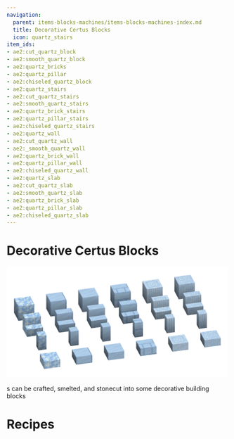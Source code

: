 ```yaml
---
navigation:
  parent: items-blocks-machines/items-blocks-machines-index.md
  title: Decorative Certus Blocks
  icon: quartz_stairs
item_ids:
- ae2:cut_quartz_block
- ae2:smooth_quartz_block
- ae2:quartz_bricks
- ae2:quartz_pillar
- ae2:chiseled_quartz_block
- ae2:quartz_stairs
- ae2:cut_quartz_stairs
- ae2:smooth_quartz_stairs
- ae2:quartz_brick_stairs
- ae2:quartz_pillar_stairs
- ae2:chiseled_quartz_stairs
- ae2:quartz_wall
- ae2:cut_quartz_wall
- ae2:_smooth_quartz_wall
- ae2:quartz_brick_wall
- ae2:quartz_pillar_wall
- ae2:chiseled_quartz_wall
- ae2:quartz_slab
- ae2:cut_quartz_slab
- ae2:smooth_quartz_slab
- ae2:quartz_brick_slab
- ae2:quartz_pillar_slab
- ae2:chiseled_quartz_slab
---
```

# Decorative Certus Blocks

![Decorative certus blocks](../assets/assemblies/decorative_certus.png)

<ItemLink id="quartz_block" />s can be crafted, smelted, and stonecut into some decorative building blocks

# Recipes

<RecipeFor id="cut_quartz_block" />   <RecipeFor id="smooth_quartz_block" />   <RecipeFor id="quartz_bricks" />   <RecipeFor id="quartz_pillar" />   <RecipeFor id="chiseled_quartz_block" />

<RecipeFor id="quartz_stairs" />   <RecipeFor id="cut_quartz_stairs" />   <RecipeFor id="smooth_quartz_stairs" />

<RecipeFor id="quartz_brick_stairs" />   <RecipeFor id="quartz_pillar_stairs" />   <RecipeFor id="chiseled_quartz_stairs" />

<RecipeFor id="quartz_wall" />   <RecipeFor id="cut_quartz_wall" />   <RecipeFor id="smooth_quartz_wall" /> 

<RecipeFor id="quartz_brick_wall" />   <RecipeFor id="quartz_pillar_wall" />   <RecipeFor id="chiseled_quartz_wall" />

<RecipeFor id="quartz_slab" />   <RecipeFor id="cut_quartz_slab" />   <RecipeFor id="smooth_quartz_slab" /> 

<RecipeFor id="quartz_brick_slab" />   <RecipeFor id="quartz_pillar_slab" />   <RecipeFor id="chiseled_quartz_slab" />